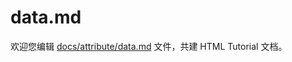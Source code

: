 data.md
===

欢迎您编辑 <a target="__blank" href="https://github.com/jaywcjlove/html-tutorial/blob/main/docs/attribute/data.md">docs/attribute/data.md</a> 文件，共建 HTML Tutorial 文档。